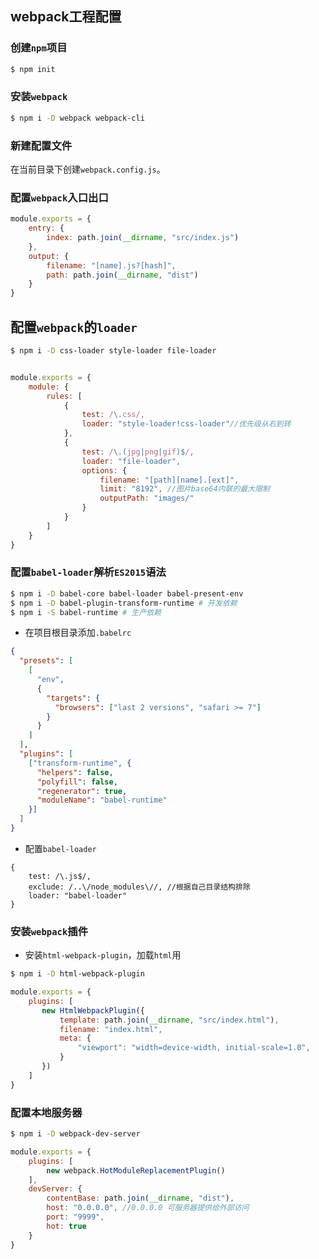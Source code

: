 ## webpack工程配置
### 创建`npm`项目
```bash
$ npm init
```
### 安装`webpack`
```bash
$ npm i -D webpack webpack-cli
```
### 新建配置文件
在当前目录下创建`webpack.config.js`。

### 配置`webpack`入口出口
```js
module.exports = {
    entry: {
        index: path.join(__dirname, "src/index.js")
    },
    output: {
        filename: "[name].js?[hash]",
        path: path.join(__dirname, "dist")
    }
}
```

## 配置`webpack`的`loader`
```bash
$ npm i -D css-loader style-loader file-loader
```
```js

module.exports = {
    module: {
        rules: [
            {
                test: /\.css/,
                loader: "style-loader!css-loader"//优先级从右到转
            },
            {
                test: /\.(jpg|png|gif)$/,
                loader: "file-loader",
                options: {
                    filename: "[path][name].[ext]",
                    limit: "8192", //图片base64内联的最大限制
                    outputPath: "images/"
                }
            }
        ]
    }
}
```

### 配置`babel-loader`解析`ES2015`语法
```bash
$ npm i -D babel-core babel-loader babel-present-env
$ npm i -D babel-plugin-transform-runtime # 开发依赖
$ npm i -S babel-runtime # 生产依赖
```

* 在项目根目录添加`.babelrc`
```json
{
  "presets": [
    [
      "env",
      {
        "targets": {
          "browsers": ["last 2 versions", "safari >= 7"]
        }
      }
    ]
  ],
  "plugins": [
    ["transform-runtime", {
      "helpers": false,
      "polyfill": false,
      "regenerator": true,
      "moduleName": "babel-runtime"
    }]
  ]
}
```

* 配置`babel-loader`
```
{
    test: /\.js$/,
    exclude: /..\/node_modules\//, //根据自己目录结构排除
    loader: "babel-loader"
}
```

### 安装`webpack`插件
* 安装`html-webpack-plugin`，加载`html`用
```bash
$ npm i -D html-webpack-plugin
```
```js
module.exports = {
    plugins: [
       new HtmlWebpackPlugin({
           template: path.join(__dirname, "src/index.html"),
           filename: "index.html",
           meta: {
               "viewport": "width=device-width, initial-scale=1.0",
           }
       })
    ]
}
```

### 配置本地服务器
```bash
$ npm i -D webpack-dev-server
```
```js
module.exports = {
    plugins: [
        new webpack.HotModuleReplacementPlugin()
    ],
    devServer: {
        contentBase: path.join(__dirname, "dist"),
        host: "0.0.0.0", //0.0.0.0 可服务器提供给外部访问
        port: "9999",
        hot: true
    }
}
```
